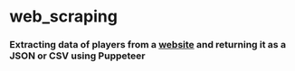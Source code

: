 # web_scraping

### Extracting data of players from a [website](https://www.sportstats.ca/display-results.xhtml?raceid=114430/) and returning it as a JSON or CSV using Puppeteer
